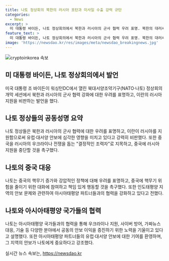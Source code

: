 ```yaml
---
title: 나토 정상회의 북한의 러시아 포탄과 미사일 수출 강력 규탄
categories:
  - News
excerpt: >
  미 대통령 바이든, 나토 정상회의에서 북한과 러시아의 군사 협력 우려 표명. 북한의 대러시아 무기 수출을 강력히 규탄하며 중국 관련 우크라이나 전쟁 지원 중단 촉구, 중국의 핵무기 확충에 대화 참여 촉구. 11일 아시아태평양 파트너들과의 협력 강조. 인도태평양이 유럽·대서양 안보에 직접적 영향을 미치는 중요한 지역으로 지목함. (단어수: 55)
feature_text: >
  미 대통령 바이든, 나토 정상회의에서 북한과 러시아의 군사 협력 우려 표명. 북한의 대러시아 무기 수출을 강력히 규탄하며 중국 관련 우크라이나 전쟁 지원 중단 촉구, 중국의 핵무기 확충에 대화 참여 촉구. 11일 아시아태평양 파트너들과의 협력 강조. 인도태평양이 유럽·대서양 안보에 직접적 영향을 미치는 중요한 지역으로 지목함. (단어수: 55)
image: 'https://newsdao.kr/res/images/meta/newsdao_breakingnews.jpg'
---
```


<p><img src="https://newsdao.kr/res/images/meta/newsdao_breakingnews.jpg" alt="cryptoinkorea 속보" /></p>

<h2 data-ke-size="size26">미 대통령 바이든, 나토 정상회의에서 발언</h2>

<p data-ke-size="size16">미국 대통령 조 바이든이 워싱턴DC에서 열린 북대서양조약기구(NATO·나토) 정상회의 개막 세션에서 북한과 러시아의 군사 협력 강화에 대한 우려를 표명하고, 이란의 러시아 지원을 비판하는 발언을 했다.</p>

<h2 data-ke-size="size24">나토 정상들의 공동성명 요약</h2>

<p data-ke-size="size16">나토 정상들은 북한과 러시아의 군사 협력에 대한 우려를 표명하고, 이란이 러시아를 지원함으로써 유럽·대서양 안보에 심각한 영향을 미치고 있다고 강력히 비판했다. 또한 중국을 러시아의 우크라이나 전쟁을 돕는 "결정적인 조력자"로 지목하고, 중국에 러시아 지원을 중단할 것을 촉구했다.</p>

<h2 data-ke-size="size24">나토의 중국 대응</h2>

<p data-ke-size="size16">나토는 중국의 핵무기 증가와 강압적인 정책에 대해 우려를 표명하고, 중국에 핵무기 위험을 줄이기 위한 대화에 참여하고 책임 있게 행동할 것을 촉구했다. 또한 인도태평양 지역의 안보 문제와 관련하여 아시아태평양 파트너들과의 협력을 강화하고 있다고 전했다.</p>

<h2 data-ke-size="size24">나토와 아시아태평양 국가들의 협력</h2>

<p data-ke-size="size16">나토는 아시아태평양 국가들과의 협력을 통해 우크라이나 지원, 사이버 방어, 가짜뉴스 대응, 기술 등 다양한 분야에서 공동의 안보 이익을 증진하기 위한 노력을 기울이고 있다고 설명했다. 또한 아시아태평양 파트너들의 유럽·대서양 안보에 대한 기여를 환영하며, 그 지역의 안보가 나토에게 중요하다고 강조했다.</p>
실시간 뉴스 속보는, <a href="https://newsdao.kr" rel="dofollow">https://newsdao.kr</a>


